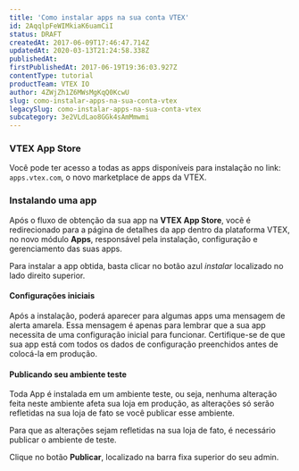 ```yaml
---
title: 'Como instalar apps na sua conta VTEX'
id: 2AqqlpFeWIMkiaK6uamCiI
status: DRAFT
createdAt: 2017-06-09T17:46:47.714Z
updatedAt: 2020-03-13T21:24:58.338Z
publishedAt: 
firstPublishedAt: 2017-06-19T19:36:03.927Z
contentType: tutorial
productTeam: VTEX IO
author: 4ZWjZh1Z6MWsMgKqQ0KcwU
slug: como-instalar-apps-na-sua-conta-vtex
legacySlug: como-instalar-apps-na-sua-conta-vtex
subcategory: 3e2VLdLao8GGk4sAmMmwmi
---
```


### VTEX App Store
 
Você pode ter acesso a todas as apps disponíveis para instalação no link: `apps.vtex.com`, o novo marketplace de apps da VTEX. 

### Instalando uma app

Após o fluxo de obtenção da sua app na **VTEX App Store**, você é redirecionado para a página de detalhes da app dentro da plataforma VTEX, no novo módulo **Apps**, responsável pela instalação, configuração e gerenciamento das suas apps.

Para instalar a app obtida, basta clicar no botão azul *instalar* localizado no lado direito superior. 

#### Configurações iniciais

Após a instalação, poderá aparecer para algumas apps uma mensagem de alerta amarela. Essa mensagem é apenas para lembrar que a sua app necessita de uma configuração inicial para funcionar. Certifique-se de que sua app está com todos os dados de configuração preenchidos antes de colocá-la em produção.

#### Publicando seu ambiente teste

Toda App é instalada em um ambiente teste, ou seja, nenhuma alteração feita neste ambiente afeta sua loja em produção, as alterações só serão refletidas na sua loja de fato se você publicar esse ambiente.

Para que as alterações sejam refletidas na sua loja de fato, é necessário publicar o ambiente de teste. 

Clique no botão **Publicar**, localizado na barra fixa superior do seu admin.


